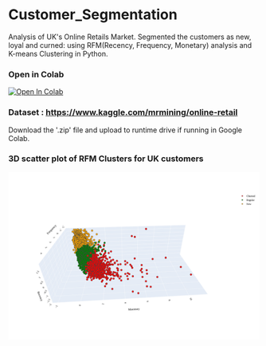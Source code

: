# Customer_Segmentation
Analysis of UK's Online Retails Market. Segmented the customers as new, loyal and curned: using RFM(Recency, Frequency, Monetary) analysis and K-means Clustering in Python.

### Open in Colab 

[![Open In Colab](https://colab.research.google.com/assets/colab-badge.svg)](https://colab.research.google.com/github/AbdullahMakhdoom/Customer_Segmentation/blob/main/customer_segmentation.ipynb#scrollTo=QSNqWInhqZ7e)

### Dataset : https://www.kaggle.com/mrmining/online-retail
Download the '.zip' file and upload to runtime drive if running in Google Colab.

### 3D scatter plot of RFM Clusters for UK customers
![](https://github.com/AbdullahMakhdoom/Customer_Segmentation/blob/main/clusters.png)

  
